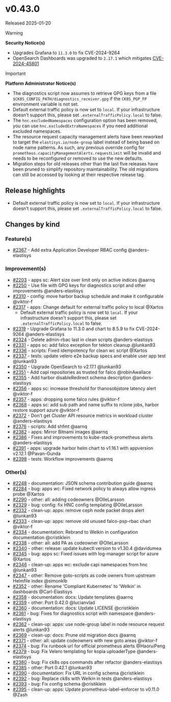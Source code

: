 # v0.43.0

Released 2025-01-20

> [!WARNING]
> **Security Notice(s)**
> - Upgrades Grafana to `11.3.0` to fix CVE-2024-9264
> - OpenSearch Dashboards was upgraded to `2.17.1` which mitigates [CVE-2024-45801](https://github.com/advisories/GHSA-mmhx-hmjr-r674)
<!-- -->
> [!IMPORTANT]
> **Platform Administrator Notice(s)**
> - The diagnostics script now assumes to retrieve GPG keys from a file `$CK8S_CONFIG_PATH/diagnostics_receiver.gpg` if the `CK8S_PGP_FP` environment variable is not set.
> - Default external traffic policy is now set to `local`. If your infrastructure doesn't support this, please set `.externalTrafficPolicy.local` to false.
> - The `hnc.excludedNamespaces` configuration option has been removed, you can use `hnc.excludedExtraNamespaces` if you need additional excluded namespaces.
> - The resource request capacity management alerts have been reworked to target the `elastisys.io/node-group` label instead of being based on node name patterns. As such, any previous override config for `prometheus.capacityManagementAlerts.requestLimit` will be invalid and needs to be reconfigured or removed to use the new defaults.
> - Migration steps for old releases other than the last five releases have been pruned to simplify repository maintainability.
>   The old migrations can still be accessed by looking at their respective release tag.

## Release highlights

- Default external traffic policy is now set to `local`. If your infrastructure doesn't support this, please set `.externalTrafficPolicy.local` to false.

## Changes by kind

### Feature(s)

- [#2367](https://github.com/elastisys/compliantkubernetes-apps/pull/2367) - Add extra Application Developer RBAC config @anders-elastisys

### Improvement(s)

- [#2203](https://github.com/elastisys/compliantkubernetes-apps/pull/2203) - apps sc: Alert size over limit only on active indices @aarnq
- [#2250](https://github.com/elastisys/compliantkubernetes-apps/pull/2250) - Use file with GPG keys for diagnostics script and other improvements @anders-elastisys
- [#2310](https://github.com/elastisys/compliantkubernetes-apps/pull/2310) - config: move harbor backup schedule and make it configurable @viktor-f
- [#2317](https://github.com/elastisys/compliantkubernetes-apps/pull/2317) - apps: Change default for external traffic policy to local @Xartos
  - Default external traffic policy is now set to `local`. If your infrastructure doesn't support this, please set `.externalTrafficPolicy.local` to false.
- [#2319](https://github.com/elastisys/compliantkubernetes-apps/pull/2319) - Upgrade Grafana to 11.3.0 and chart to 8.5.9 to fix CVE-2024-9264 @anders-elastisys
- [#2324](https://github.com/elastisys/compliantkubernetes-apps/pull/2324) - Delete admin-rbac last in clean scripts @anders-elastisys
- [#2331](https://github.com/elastisys/compliantkubernetes-apps/pull/2331) - apps sc: add falco exception for tekton cleanup @lunkan93
- [#2336](https://github.com/elastisys/compliantkubernetes-apps/pull/2336) - scripts: Fixed idempotency for clean wc script @Xartos
- [#2337](https://github.com/elastisys/compliantkubernetes-apps/pull/2337) - tests: update velero e2e backup specs and enable user app test @lunkan93
- [#2350](https://github.com/elastisys/compliantkubernetes-apps/pull/2350) - Upgrade OpenSearch to v2.17.1 @lunkan93
- [#2351](https://github.com/elastisys/compliantkubernetes-apps/pull/2351) - Add capi repositories as trusted for falco @robinAwallace
- [#2355](https://github.com/elastisys/compliantkubernetes-apps/pull/2355) - Add harbor disableRedirect schema description @anders-elastisys
- [#2356](https://github.com/elastisys/compliantkubernetes-apps/pull/2356) - apps sc: increase threshold for thanosobjstore latency alert @viktor-f
- [#2357](https://github.com/elastisys/compliantkubernetes-apps/pull/2357) - apps: dropping some falco rules @viktor-f
- [#2368](https://github.com/elastisys/compliantkubernetes-apps/pull/2368) - apps sc: add sub path and name suffix to rclone jobs, harbor restore support azure @viktor-f
- [#2372](https://github.com/elastisys/compliantkubernetes-apps/pull/2372) - Don't get Cluster API resource metrics in workload cluster @anders-elastisys
- [#2376](https://github.com/elastisys/compliantkubernetes-apps/pull/2376) - scripts: Add shfmt @aarnq
- [#2382](https://github.com/elastisys/compliantkubernetes-apps/pull/2382) - apps: Mirror Bitnami images @aarnq
- [#2386](https://github.com/elastisys/compliantkubernetes-apps/pull/2386) - Fixes and improvements to kube-stack-prometheus alerts @anders-elastisys
- [#2391](https://github.com/elastisys/compliantkubernetes-apps/pull/2391) - apps: upgrade harbor helm chart to v1.16.1 with appversion v2.12.1 @Pavan-Gunda
- [#2398](https://github.com/elastisys/compliantkubernetes-apps/pull/2398) - tests: Workflow improvements @aarnq

### Other(s)

- [#2248](https://github.com/elastisys/compliantkubernetes-apps/pull/2248) - documentation: JSON schema contribution guide @aarnq
- [#2284](https://github.com/elastisys/compliantkubernetes-apps/pull/2284) - bug: apps wc: Fixed network policy to always allow ingress probe @Xartos
- [#2290](https://github.com/elastisys/compliantkubernetes-apps/pull/2290) - other: all: adding codeowners @OlleLarsson
- [#2329](https://github.com/elastisys/compliantkubernetes-apps/pull/2329) - bug: config: fix HNC config templating @OlleLarsson
- [#2332](https://github.com/elastisys/compliantkubernetes-apps/pull/2332) - clean-up: apps: remove ceph node packet drops alert @lunkan93
- [#2333](https://github.com/elastisys/compliantkubernetes-apps/pull/2333) - clean-up: apps: remove old unused falco-psp-rbac chart @viktor-f
- [#2334](https://github.com/elastisys/compliantkubernetes-apps/pull/2334) - documentation: Rebrand to Welkin in configuration documentation @cristiklein
- [#2338](https://github.com/elastisys/compliantkubernetes-apps/pull/2338) - other: all: add PA as codeowner @OlleLarsson
- [#2340](https://github.com/elastisys/compliantkubernetes-apps/pull/2340) - other: release: update kubectl version to v1.30.4 @davidumea
- [#2345](https://github.com/elastisys/compliantkubernetes-apps/pull/2345) - bug: apps sc: Fixed issues with log-manager script for azure @Xartos
- [#2346](https://github.com/elastisys/compliantkubernetes-apps/pull/2346) - clean-up: apps wc: exclude capi namespaces from hnc @lunkan93
- [#2347](https://github.com/elastisys/compliantkubernetes-apps/pull/2347) - other: Remove goto-scripts as code owners from upstream Helmfile index @simonklb
- [#2352](https://github.com/elastisys/compliantkubernetes-apps/pull/2352) - other: Rename 'Compliant Kubernetes' to 'Welkin' in dashboards @Carl-Elastisys
- [#2358](https://github.com/elastisys/compliantkubernetes-apps/pull/2358) - documentation: docs: Update templates @aarnq
- [#2359](https://github.com/elastisys/compliantkubernetes-apps/pull/2359) - other: Port 0.42.0 @lucianvlad
- [#2360](https://github.com/elastisys/compliantkubernetes-apps/pull/2360) - documentation: docs: Update LICENSE @cristiklein
- [#2361](https://github.com/elastisys/compliantkubernetes-apps/pull/2361) - bug: Fixes for diagnostics script with namespace @anders-elastisys
- [#2362](https://github.com/elastisys/compliantkubernetes-apps/pull/2362) - clean-up: apps: use node-group label in node resource request alerts @lunkan93
- [#2369](https://github.com/elastisys/compliantkubernetes-apps/pull/2369) - clean-up: docs: Prune old migration docs @aarnq
- [#2371](https://github.com/elastisys/compliantkubernetes-apps/pull/2371) - other: all: update codeowners with new goto areas @viktor-f
- [#2374](https://github.com/elastisys/compliantkubernetes-apps/pull/2374) - bug: Fix runbook url for official prometheus alerts @HaoruiPeng
- [#2379](https://github.com/elastisys/compliantkubernetes-apps/pull/2379) - bug: Fix Velero templating for kopia uploaderType @anders-elastisys
- [#2380](https://github.com/elastisys/compliantkubernetes-apps/pull/2380) - bug: Fix ck8s ops commands after refactor @anders-elastisys
- [#2385](https://github.com/elastisys/compliantkubernetes-apps/pull/2385) - other: Port 0.42.1 @lunkan93
- [#2390](https://github.com/elastisys/compliantkubernetes-apps/pull/2390) - documentation: Fix URL in config schema @cristiklein
- [#2392](https://github.com/elastisys/compliantkubernetes-apps/pull/2392) - bug: Replace ck8s with Welkin in tests @anders-elastisys
- [#2393](https://github.com/elastisys/compliantkubernetes-apps/pull/2393) - bug: Fix config schema @cristiklein
- [#2395](https://github.com/elastisys/compliantkubernetes-apps/pull/2395) - clean-up: apps: Update prometheus-label-enforcer to v0.11.0 @Zash
